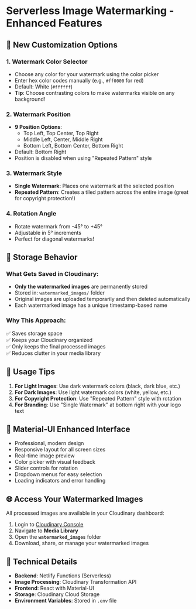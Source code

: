 # Serverless Image Watermarking - Enhanced Features

## 🎨 New Customization Options

### 1. **Watermark Color Selector**
- Choose any color for your watermark using the color picker
- Enter hex color codes manually (e.g., `#ff0000` for red)
- Default: White (`#ffffff`)
- **Tip**: Choose contrasting colors to make watermarks visible on any background!

### 2. **Watermark Position**
- **9 Position Options**:
  - Top Left, Top Center, Top Right
  - Middle Left, Center, Middle Right
  - Bottom Left, Bottom Center, Bottom Right
- Default: Bottom Right
- Position is disabled when using "Repeated Pattern" style

### 3. **Watermark Style**
- **Single Watermark**: Places one watermark at the selected position
- **Repeated Pattern**: Creates a tiled pattern across the entire image (great for copyright protection!)

### 4. **Rotation Angle**
- Rotate watermark from -45° to +45°
- Adjustable in 5° increments
- Perfect for diagonal watermarks!

## 💾 Storage Behavior

### What Gets Saved in Cloudinary:
- **Only the watermarked images** are permanently stored
- Stored in: `watermarked_images/` folder
- Original images are uploaded temporarily and then deleted automatically
- Each watermarked image has a unique timestamp-based name

### Why This Approach:
✅ Saves storage space  
✅ Keeps your Cloudinary organized  
✅ Only keeps the final processed images  
✅ Reduces clutter in your media library  

## 🚀 Usage Tips

1. **For Light Images**: Use dark watermark colors (black, dark blue, etc.)
2. **For Dark Images**: Use light watermark colors (white, yellow, etc.)
3. **For Copyright Protection**: Use "Repeated Pattern" style with rotation
4. **For Branding**: Use "Single Watermark" at bottom right with your logo text

## 📱 Material-UI Enhanced Interface

- Professional, modern design
- Responsive layout for all screen sizes
- Real-time image preview
- Color picker with visual feedback
- Slider controls for rotation
- Dropdown menus for easy selection
- Loading indicators and error handling

## 🌐 Access Your Watermarked Images

All processed images are available in your Cloudinary dashboard:
1. Login to [Cloudinary Console](https://cloudinary.com/console)
2. Navigate to **Media Library**
3. Open the **`watermarked_images`** folder
4. Download, share, or manage your watermarked images

## 🔧 Technical Details

- **Backend**: Netlify Functions (Serverless)
- **Image Processing**: Cloudinary Transformation API
- **Frontend**: React with Material-UI
- **Storage**: Cloudinary Cloud Storage
- **Environment Variables**: Stored in `.env` file
